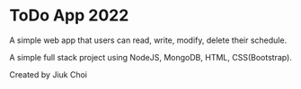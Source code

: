 # ToDo App 2022

A simple web app that users can read, write, modify, delete their schedule.

A simple full stack project using NodeJS, MongoDB, HTML, CSS(Bootstrap).

Created by Jiuk Choi
